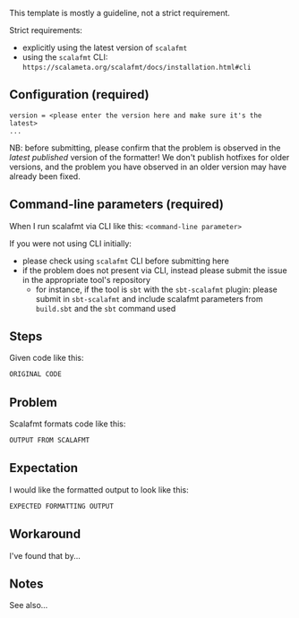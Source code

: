 This template is mostly a guideline, not a strict requirement.

Strict requirements: 
- explicitly using the latest version of `scalafmt`
- using the `scalafmt` CLI: `https://scalameta.org/scalafmt/docs/installation.html#cli`

## Configuration (required) ##
```
version = <please enter the version here and make sure it's the latest>
...
```

NB: before submitting, please confirm that the problem is observed in the
*latest published* version of the formatter! We don't publish hotfixes for older
versions, and the problem you have observed in an older version may have already
been fixed.

## Command-line parameters (required) ##

When I run scalafmt via CLI like this: `<command-line parameter>`

If you were not using CLI initially:
- please check using `scalafmt` CLI before submitting here
- if the problem does not present via CLI, instead please submit the issue in
  the appropriate tool's repository
  - for instance, if the tool is `sbt` with the `sbt-scalafmt` plugin: please
    submit in `sbt-scalafmt` and include scalafmt parameters from `build.sbt`
    and the `sbt` command used

## Steps

Given code like this:
```scala
ORIGINAL CODE
```

## Problem

Scalafmt formats code like this:
```scala
OUTPUT FROM SCALAFMT
```

## Expectation

I would like the formatted output to look like this:
```scala
EXPECTED FORMATTING OUTPUT
```

## Workaround

I've found that by...

## Notes

See also...
